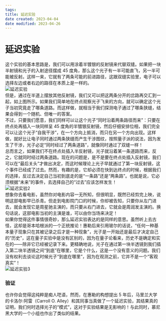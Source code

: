 ```yaml
---
tags:
title: 延迟实验
date created: 2023-04-04
date modified: 2023-04-26
---
```


# 延迟实验

这个实验的基本思路是，我们可以用涂着半镀银的反射镜来代替双缝。如果把一块半射镜和光子的入射途径摆成 45 度角，那么这个光子有一半可能直飞，另一半可能被反射。这样一来，它就有了两条可能的前进路径，这跟双缝实验里，电子可以选择左边或者右边的路径在本质上是一样的。  
![延迟实验](https://res.weread.qq.com/wrepub/epub_25622039_221)  
但是，通过在半道上摆放其他反射镜，我们又可以把这两条分开的岔路再交汇到一起，如上图所示。如果我们简单地在终点观察光子飞来的方向，就可以确定这个光子当初究竟走了哪条道路。而这样做，就相当于我们探测电子通过了哪条狭缝，结果会得到一个随机、但唯一的答案。  
不过，只要我们愿意，我们同样可以让这个光子“同时沿着两条路径而来”：只要在终点处再插入一块同样呈 45 度角的半镀银反射镜，然后仔细安排位相，我们完全可以让这个光子“自我干涉”，在一个方向上抵消，而只在另一个方向出现。这样做，就好比让电子同时通过两条狭缝而产生干涉图纹，按照量子派的说法，因为发生了干涉，光子必定“同时经过了两条道路”，就像同时通过了双缝一样！  
总而言之，如果我们不在终点处插入半反射镜，光子就沿着某一条道路而来，反之，它就同时经过两条道路。现在的问题是，是不是要在终点处插入反射镜，我们可以在“最后关头”才做出决定，而这时候理论上光子早就通过了第一块反射镜，这个事件已经成了过去。然而，有趣的是，它却必须在快到达终点的时候，根据我们的选择，反过去决定自己当初到底走的是“一条路”还是“两条路”。也就是说，它必须根据“未来”的事件，去选择自己的“过去”应该怎样发生！  
![延迟实验2](https://res.weread.qq.com/wrepub/epub_25622039_222)  
想象你去看电影，虽然你对电影内容一无所知，但很明显，既然已经剪完上映，说明这部电影早已杀青。但走到电影院门口的时候，你却被告知，只要你从左门进去，就会发现它是周星驰主演的，而只要从右门进去，它就会是周润发主演的。换句话说，这部电影当初的主演是谁，可以由你当场来决定！  
如果你觉得这件事情很奇妙，那么延迟实验表达的是同样的意思。虽然听上去古怪，这却是哥本哈根派的一个正统推论！惠勒后来引用玻尔的话说，“任何一种基本量子现象只在其被记录之后才是一种现象”，光子是一开始还是最后才决定自己的“历史”，这在量子实验中是没有区别的，因为在量子论看来，历史不是确定和实在的——除非它已经被记录下来。更精确地说，光子在通过第一块半透镜到我们插入第二块半透镜之间“到底”在哪里，它是个什么，这是一个没有意义的问题。我们没有权利去谈论这时候光子“到底在哪里”，因为在观测之前，它并不是一个“客观真实”！  
![延迟实验3](https://res.weread.qq.com/wrepub/epub_25622039_223)

### 验证

也许你会觉得这纯粹是痴人呓语，然而，在惠勒的构想提出 5 年后，马里兰大学的卡洛尔·阿雷（Carroll O. Alley）和其同事当真做了一个延迟实验，其结果真的证明，我们何时选择光子的“模式”，这对于实验结果是无影响的！与此同时，慕尼黑大学的一个小组也作出了类似的结果。
